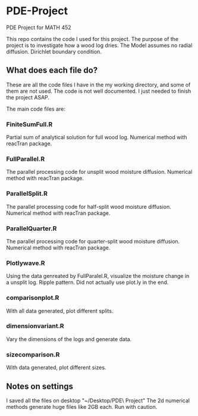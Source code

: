 # PDE-Project
PDE Project for MATH 452

This repo contains the code I used for this project. The purpose of the project is to investigate how a wood log dries.
The Model assumes no radial diffusion. Dirichlet boundary condition.

## What does each file do?
These are all the code files I have in the my working directory, and some of them are not used. The code is not well documented. I just needed to finish the project ASAP.

The main code files are:

### FiniteSumFull.R
Partial sum of analytical solution for full wood log. Numerical method with reacTran package.
### FullParallel.R
The parallel processing code for unsplit wood moisture diffusion. Numerical method with reacTran package.
### ParallelSplit.R
The parallel processing code for half-split wood moisture diffusion. Numerical method with reacTran package.
### ParallelQuarter.R
The parallel processing code for quarter-split wood moisture diffusion. Numerical method with reacTran package.
### Plotlywave.R
Using the data genreated by FullParalel.R, visualize the moisture change in a unsplit log. Ripple pattern. Did not actually use plot.ly in the end.
### comparisonplot.R
With all data generated, plot different splits.
### dimensionvariant.R
Vary the dimensions of the logs and generate data.
### sizecomparison.R
With data generated, plot different sizes.

## Notes on settings
I saved all the files on desktop "~/Desktop/PDE\ Project"
The 2d numerical methods generate huge files like 2GB each. Run with caution.
